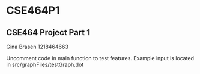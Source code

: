 # CSE464P1
## CSE464 Project Part 1 
Gina Brasen
1218464663

Uncomment code in main function to test features.
Example input is located in src/graphFiles/testGraph.dot
